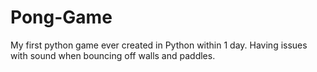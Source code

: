 # Pong-Game
My first python game ever created in Python within 1 day. 
Having issues with sound when bouncing off walls and paddles. 
